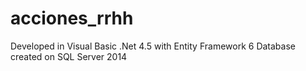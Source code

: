 # acciones_rrhh
Developed in Visual Basic .Net 4.5 with Entity Framework 6
Database created on SQL Server 2014
